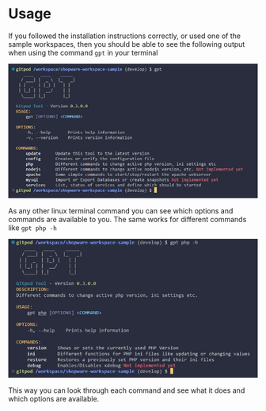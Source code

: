 # Usage

If you followed the installation instructions correctly, or used one of the sample workspaces, then you should be able to see the following output when using the command `gpt` in your terminal

![GPT Extension](./../assets/images/gpt_usage1.jpg)

As any other linux terminal command you can see which options and commands are available to you. The same works for different commands like `gpt php -h`

![GPT Extension](./../assets/images/gpt_usage2.jpg)

This way you can look through each command and see what it does and which options are available.